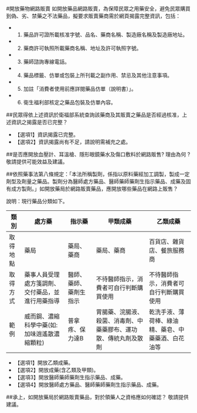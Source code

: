 #開放藥物網路販賣
如開放藥品網路販賣，為保障民眾之用藥安全，避免民眾購買到偽、劣、禁藥之不法藥品，擬要求販賣藥商需於網頁揭露完整資訊，包括：
- 1.	藥品許可證所載核准字號、品名、藥商名稱、製造廠名稱及製造廠地址。
- 2.	藥商許可執照所載藥商名稱、地址及許可執照字號。
- 3.	藥師諮詢專線電話。
- 4.	藥品標籤、仿單或包裝上所刊載之副作用、禁忌及其他注意事項。
- 5.	加註「消費者使用前應詳閱藥品仿單（說明書）」。
- 6.	衛生福利部核定之藥品包裝及仿單內容。


##民眾得依上述資訊於衛福部系統查詢該藥商及其販賣之藥品是否經過核准，上述資訊之揭露是否已完整？
- 【選項1】資訊揭露已完整。
- 【選項2】資訊揭露尚有不足，請說明需補充之處。

##是否應開放血壓計、耳溫槍、隱形眼鏡藥水及傷口敷料於網路販售? 理由為何 ? 
敬請提供可能效益及建議。

##依照藥事法第八條規定：「本法所稱製劑，係指以原料藥經加工調製，製成一定劑型及劑量之藥品。製劑分為醫師處方藥品、醫師藥師藥劑生指示藥品、成藥及固有成方製劑。」如開放藥局於網路販賣藥品，應開放哪些藥品在網路上販售？


說明：現行藥品分類如下。

| 類別        | 處方藥  |指示藥 |甲類成藥|乙類成藥|
| ------------- | ----- |----- |----- |----- |
| 取得地點      | 藥局 |藥局、藥商|藥局、藥商|百貨店、雜貨店、餐旅服務商|
| 取得方式      | 藥事人員受理處方箋調劑、交付藥品，並進行用藥指導 |醫師、藥師、藥劑生指示|不待醫師指示，消費者可自行判斷購買使用|不待醫師指示，消費者可自行判斷購買使用|
| 範例      | 威而鋼、濃縮科學中藥(如:加味逍遙散濃縮顆粒) |普拿疼、保力達B|胃腸藥、浣腸液、殺菌、消毒劑、中藥藥膠布、運功散、傳統丸劑及散劑|乾洗手液、薄荷棒、綠油精、藥皂、中藥藥酒、白花油等|

- 【選項1】開放乙類成藥。
- 【選項2】開放成藥(含乙類及甲類)。
- 【選項3】開放醫師藥師藥劑生指示藥品、成藥。
- 【選項4】開放醫師處方藥品、醫師藥師藥劑生指示藥品、成藥。

##承上，如開放藥局於網路販賣藥品，對於領藥人之資格應如何確認？
敬請提供建議。


